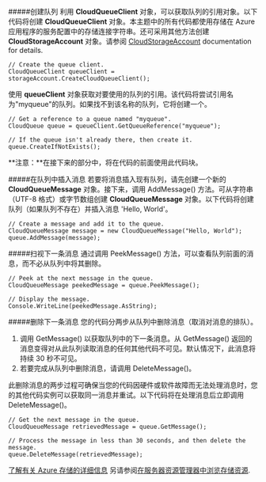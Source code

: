 ﻿#####创建队列
利用 **CloudQueueClient** 对象，可以获取队列的引用对象。以下代码将创建 **CloudQueueClient** 对象。本主题中的所有代码都使用存储在 Azure 应用程序的服务配置中的存储连接字符串。还可采用其他方法创建 **CloudStorageAccount** 对象。请参阅 [CloudStorageAccount](http://msdn.microsoft.com/zh-cn/library/microsoft.windowsazure.cloudstorageaccount_methods.aspx "CloudStorageAccount") documentation for details.

	// Create the queue client.
	CloudQueueClient queueClient = storageAccount.CreateCloudQueueClient();

使用 **queueClient** 对象获取对要使用的队列的引用。该代码将尝试引用名为"myqueue"的队列。如果找不到该名称的队列，它将创建一个。

	// Get a reference to a queue named "myqueue".
	CloudQueue queue = queueClient.GetQueueReference("myqueue");

	// If the queue isn't already there, then create it.
	queue.CreateIfNotExists();

**注意：**在接下来的部分中，将在代码的前面使用此代码块。

#####在队列中插入消息
若要将消息插入现有队列，请先创建一个新的 **CloudQueueMessage** 对象。接下来，调用 AddMessage() 方法。可从字符串（UTF-8 格式）或字节数组创建 **CloudQueueMessage** 对象。以下代码将创建队列（如果队列不存在）并插入消息  'Hello, World'。

	// Create a message and add it to the queue.
	CloudQueueMessage message = new CloudQueueMessage("Hello, World");
	queue.AddMessage(message);

#####扫视下一条消息
通过调用 PeekMessage() 方法，可以查看队列前面的消息，而不必从队列中将其删除。

	// Peek at the next message in the queue.
	CloudQueueMessage peekedMessage = queue.PeekMessage();

	// Display the message.
	Console.WriteLine(peekedMessage.AsString);

#####删除下一条消息
您的代码分两步从队列中删除消息（取消对消息的排队）。 


1. 调用 GetMessage() 以获取队列中的下一条消息。从 GetMessage() 返回的消息变得对从此队列读取消息的任何其他代码不可见。默认情况下，此消息将持续 30 秒不可见。 
2.	若要完成从队列中删除消息，请调用 DeleteMessage()。 

此删除消息的两步过程可确保当您的代码因硬件或软件故障而无法处理消息时，您的其他代码实例可以获取同一消息并重试。以下代码将在处理消息后立即调用 DeleteMessage()。

	// Get the next message in the queue.
	CloudQueueMessage retrievedMessage = queue.GetMessage();

	// Process the message in less than 30 seconds, and then delete the message.
	queue.DeleteMessage(retrievedMessage);

[了解有关 Azure 存储的详细信息](/zh-cn/documentation/services/storage/)
另请参阅[在服务器资源管理器中浏览存储资源](http://msdn.microsoft.com/zh-cn/library/azure/ff683677.aspx).<!--HONumber=41-->
